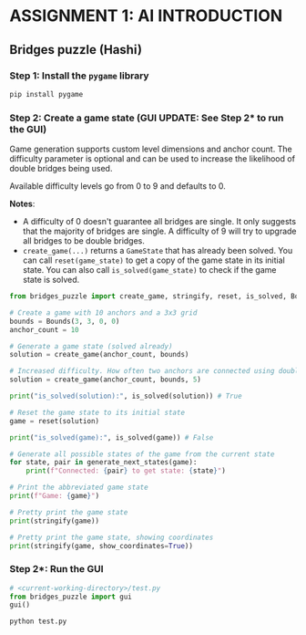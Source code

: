 # ASSIGNMENT 1: AI INTRODUCTION

## Bridges puzzle (Hashi)

### Step 1: Install the `pygame` library

```bash
pip install pygame
```

### Step 2: Create a game state **(GUI UPDATE: See Step 2\* to run the GUI)**

Game generation supports custom level dimensions and anchor count. The difficulty parameter is optional and can be used to increase the likelihood of double bridges being used.

Available difficulty levels go from 0 to 9 and defaults to 0.

**Notes**:

- A difficulty of 0 doesn't guarantee all bridges are single. It only suggests that the majority of bridges are single. A difficulty of 9 will try to upgrade all bridges to be double bridges.
- `create_game(...)` returns a `GameState` that has already been solved. You can call `reset(game_state)` to get a copy of the game state in its initial state. You can also call `is_solved(game_state)` to check if the game state is solved.

```python
from bridges_puzzle import create_game, stringify, reset, is_solved, Bounds

# Create a game with 10 anchors and a 3x3 grid
bounds = Bounds(3, 3, 0, 0)
anchor_count = 10

# Generate a game state (solved already)
solution = create_game(anchor_count, bounds)

# Increased difficulty. How often two anchors are connected using double bridges.
solution = create_game(anchor_count, bounds, 5)

print("is_solved(solution):", is_solved(solution)) # True

# Reset the game state to its initial state
game = reset(solution)

print("is_solved(game):", is_solved(game)) # False

# Generate all possible states of the game from the current state
for state, pair in generate_next_states(game):
    print(f"Connected: {pair} to get state: {state}")

# Print the abbreviated game state
print(f"Game: {game}")

# Pretty print the game state
print(stringify(game))

# Pretty print the game state, showing coordinates
print(stringify(game, show_coordinates=True))

```

### Step 2\*: Run the GUI

```python
# <current-working-directory>/test.py
from bridges_puzzle import gui
gui()
```

```bash
python test.py
```
